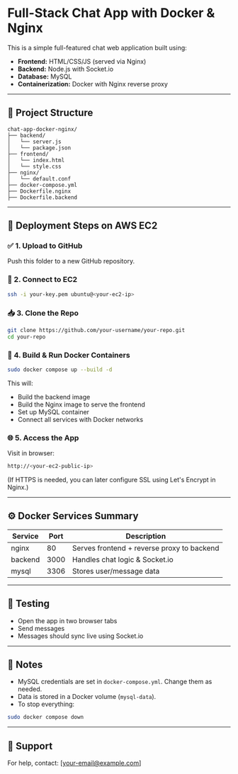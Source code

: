# Full-Stack Chat App with Docker & Nginx

This is a simple full-featured chat web application built using:
- **Frontend:** HTML/CSS/JS (served via Nginx)
- **Backend:** Node.js with Socket.io
- **Database:** MySQL
- **Containerization:** Docker with Nginx reverse proxy

---

## 📁 Project Structure

```
chat-app-docker-nginx/
├── backend/
│   └── server.js
│   └── package.json
├── frontend/
│   └── index.html
│   └── style.css
├── nginx/
│   └── default.conf
├── docker-compose.yml
├── Dockerfile.nginx
├── Dockerfile.backend
```

---

## 🚀 Deployment Steps on AWS EC2

### ✅ 1. Upload to GitHub
Push this folder to a new GitHub repository.

### 🔐 2. Connect to EC2

```bash
ssh -i your-key.pem ubuntu@<your-ec2-ip>
```

### 📥 3. Clone the Repo

```bash
git clone https://github.com/your-username/your-repo.git
cd your-repo
```

### 🐳 4. Build & Run Docker Containers

```bash
sudo docker compose up --build -d
```

This will:
- Build the backend image
- Build the Nginx image to serve the frontend
- Set up MySQL container
- Connect all services with Docker networks

### 🌐 5. Access the App

Visit in browser:

```bash
http://<your-ec2-public-ip>
```

(If HTTPS is needed, you can later configure SSL using Let's Encrypt in Nginx.)

---

## ⚙️ Docker Services Summary

| Service   | Port | Description                  |
|-----------|------|------------------------------|
| nginx     | 80   | Serves frontend + reverse proxy to backend |
| backend   | 3000 | Handles chat logic & Socket.io |
| mysql     | 3306 | Stores user/message data     |

---

## 🧪 Testing

- Open the app in two browser tabs
- Send messages
- Messages should sync live using Socket.io

---

## 📌 Notes

- MySQL credentials are set in `docker-compose.yml`. Change them as needed.
- Data is stored in a Docker volume (`mysql-data`).
- To stop everything:  
```bash
sudo docker compose down
```

---

## 🙋 Support

For help, contact: [your-email@example.com]
